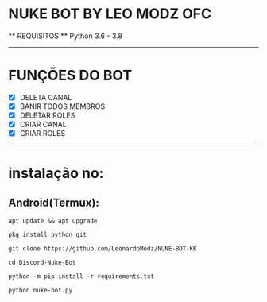# NUKE BOT BY LEO MODZ OFC
** REQUISITOS 
** Python 3.6 - 3.8
***
# FUNÇÕES DO BOT
 - [x] DELETA CANAL
 - [x] BANIR TODOS MEMBROS
 - [x] DELETAR ROLES
 - [x] CRIAR CANAL
 - [x] CRIAR ROLES

***
# instalação no:
## Android(Termux):
```console
apt update && apt upgrade

pkg install python git

git clone https://github.com/LeonardoModz/NUNE-BOT-KK

cd Discord-Nuke-Bot

python -m pip install -r requirements.txt

python nuke-bot.py